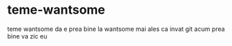 # teme-wantsome

teme wantsome
da e prea bine la wantsome mai ales ca invat git acum prea bine va zic eu
